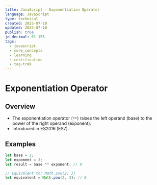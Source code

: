 ```yaml
---
title: JavaScript - Exponentiation Operator
language: JavaScript
type: technical
created: 2025-07-10
updated: 2025-07-10
publish: true
jd_decimal: 61.155
tags:
  - javascript
  - core_concepts
  - learning
  - certification
  - tag-trek
---
```


# Exponentiation Operator

## Overview

- The exponentiation operator (`**`) raises the left operand (base) to the power of the right operand (exponent).
- Introduced in ES2016 (ES7).

## Examples

```javascript
let base = 2;
let exponent = 3;
let result = base ** exponent; // 8

// Equivalent to: Math.pow(2, 3)
let equivalent = Math.pow(2, 3); // 8
```
